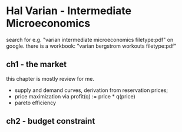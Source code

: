 # Hal Varian - Intermediate Microeconomics
search for e.g. "varian intermediate microeconomics filetype:pdf" on google.
there is a workbook: "varian bergstrom workouts filetype:pdf"

## ch1 - the market
this chapter is mostly review for me.
* supply and demand curves, derivation from reservation prices;
* price maximization via profit(q) := price * q(price)
* pareto efficiency

## ch2 - budget constraint
